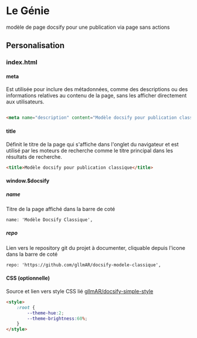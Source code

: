 # Le Génie
modèle de page docsify pour une publication via page sans actions 


## Personalisation

### index.html

#### meta

Est utilisée pour inclure des métadonnées, comme des descriptions ou des informations relatives au contenu de la page, sans les afficher directement aux utilisateurs.

```html

<meta name="description" content="Modèle docsify pour publication classique">

```

#### title
Définit le titre de la page qui s'affiche dans l'onglet du navigateur et est utilisé par les moteurs de recherche comme le titre principal dans les résultats de recherche.

```html
<title>Modèle docsify pour publication classique</title>
```




#### window.$docsify 

##### name

Titre de la page affiché dans la barre de coté

```html
name: 'Modèle Docsify Classique',
```

##### repo

Lien vers le repository git du projet à documenter, cliquable depuis l'icone dans la barre de coté

```html
repo: 'https://github.com/gllmAR/docsify-modele-classique',
```


#### CSS (optionnelle)

Source et lien vers style CSS lié  [gllmAR/docsify-simple-style](https://github.com/gllmAR/docsify-simple-style/)


```html
<style>
    :root {
        --theme-hue:2;
        --theme-brightness:60%;
    }
</style>
```


